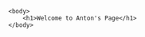 <html>
	<head>
		<title>Anton's WAMPServer</title>
	</head>
	
	<body>
		<h1>Welcome to Anton's Page</h1>
	</body>
</html>
